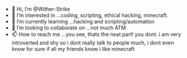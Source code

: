 - 👋 Hi, I’m @Wither-Strike
- 👀 I’m interested in ...coding, scripting, ethical hacking, minecraft.
- 🌱 I’m currently learning ...hacking and scripting/automation
- 💞️ I’m looking to collaborate on ...not much ATM
- 📫 How to reach me ...you see, thats the neat part! you dont. i am very introverted and shy so i dont really talk to people much, i dont even know for sure if all my friends know i like minecraft

<!---
Wither-Strike/Wither-Strike is a ✨ special ✨ repository because its `README.md` (this file) appears on your GitHub profile.
You can click the Preview link to take a look at your changes.
--->

